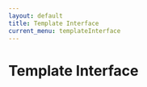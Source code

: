 ```yaml
---
layout: default
title: Template Interface
current_menu: templateInterface
---
```


# Template Interface
